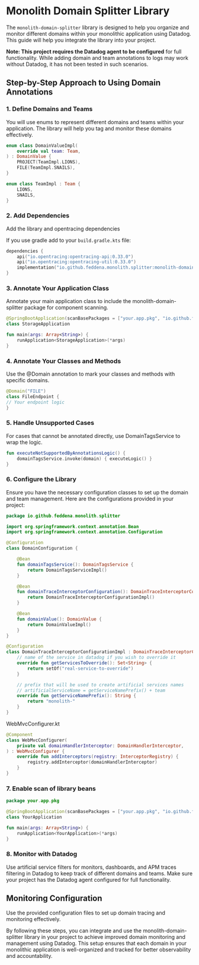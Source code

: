 # Monolith Domain Splitter Library

The `monolith-domain-splitter` library is designed to help you organize and monitor different domains within your
monolithic application using Datadog. This guide will help you integrate the library into your project. 

**Note: This
project requires the Datadog agent to be configured** for full functionality. While adding domain and team annotations to
logs may work without Datadog, it has not been tested in such scenarios.

## Step-by-Step Approach to Using Domain Annotations

### 1. Define Domains and Teams

You will use enums to represent different domains and teams within your application. The library will help you tag and
monitor these domains effectively.

```kotlin
enum class DomainValueImpl(
    override val team: Team,
) : DomainValue {
    PROJECT(TeamImpl.LIONS),
    FILE(TeamImpl.SNAILS),
}

enum class TeamImpl : Team {
    LIONS,
    SNAILS,
}
```

### 2. Add Dependencies

Add the library and opentracing dependencies

If you use gradle add to your `build.gradle.kts` file:
```kotlin
dependencies {
    api("io.opentracing:opentracing-api:0.33.0")
    api("io.opentracing:opentracing-util:0.33.0")
    implementation("io.github.feddena.monolith.splitter:monolith-domain-splitter:0.0.2")
}
```

### 3. Annotate Your Application Class

Annotate your main application class to include the monolith-domain-splitter package for component scanning.

```kotlin
@SpringBootApplication(scanBasePackages = ["your.app.pkg", "io.github.feddena.monolith.splitter"])
class StorageApplication

fun main(args: Array<String>) {
    runApplication<StorageApplication>(*args)
}
```

### 4. Annotate Your Classes and Methods

Use the @Domain annotation to mark your classes and methods with specific domains.

```kotlin
@Domain("FILE")
class FileEndpoint {
// Your endpoint logic
}
```

### 5. Handle Unsupported Cases

For cases that cannot be annotated directly, use DomainTagsService to wrap the logic.

```kotlin
fun executeNotSupportedByAnnotationsLogic() {
    domainTagsService.invoke(domain) { executeLogic() }
}
```

### 6. Configure the Library

Ensure you have the necessary configuration classes to set up the domain and team management.
Here are the configurations provided in your project:

```kotlin
package io.github.feddena.monolith.splitter

import org.springframework.context.annotation.Bean
import org.springframework.context.annotation.Configuration

@Configuration
class DomainConfiguration {

    @Bean
    fun domainTagsService(): DomainTagsService {
        return DomainTagsServiceImpl()
    }

    @Bean
    fun domainTraceInterceptorConfiguration(): DomainTraceInterceptorConfiguration {
        return DomainTraceInterceptorConfigurationImpl()
    }

    @Bean
    fun domainValue(): DomainValue {
        return DomainValueImpl()
    }
}
```

```kotlin
@Configuration
class DomainTraceInterceptorConfigurationImpl : DomainTraceInterceptorConfiguration {
    // name of the service in datadog if you wish to override it
    override fun getServicesToOverride(): Set<String> {
        return setOf("real-service-to-override")
    }

    // prefix that will be used to create artificial services names 
    // artificialServiceName = getServiceNamePrefix() + team
    override fun getServiceNamePrefix(): String {
        return "monolith-"
    }
}
```

WebMvcConfigurer.kt

```kotlin
@Component
class WebMvcConfigurer(
    private val domainHandlerInterceptor: DomainHandlerInterceptor,
) : WebMvcConfigurer {
    override fun addInterceptors(registry: InterceptorRegistry) {
        registry.addInterceptor(domainHandlerInterceptor)
    }
}
```

### 7. Enable scan of library beans

```kotlin
package your.app.pkg

@SpringBootApplication(scanBasePackages = ["your.app.pkg", "io.github.feddena.monolith.splitter"])
class YourApplication

fun main(args: Array<String>) {
    runApplication<YourApplication>(*args)
}
```

### 8. Monitor with Datadog

Use artificial service filters for monitors, dashboards, and APM traces filtering in Datadog to keep track of different
domains and teams. Make sure your project has the Datadog agent configured for full functionality.

## Monitoring Configuration
Use the provided configuration files to set up domain tracing and monitoring effectively.

By following these steps, you can integrate and use the monolith-domain-splitter library in your project to achieve
improved domain monitoring and management using Datadog. This setup ensures that each domain in your monolithic
application is well-organized and tracked for better observability and accountability.

